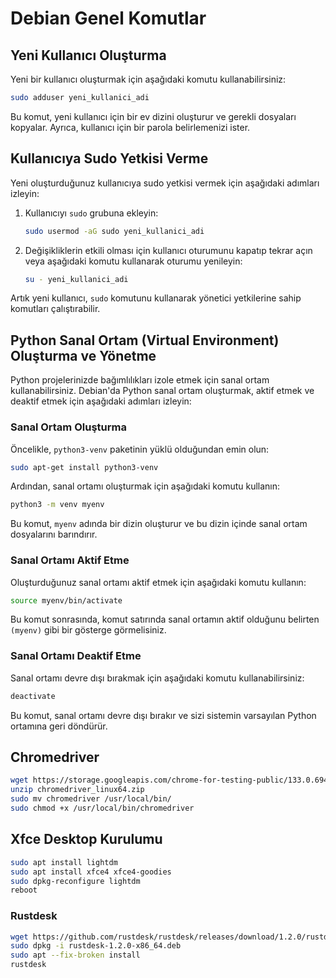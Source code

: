 # Debian Genel Komutlar

## Yeni Kullanıcı Oluşturma

Yeni bir kullanıcı oluşturmak için aşağıdaki komutu kullanabilirsiniz:

```bash
sudo adduser yeni_kullanici_adi
```

Bu komut, yeni kullanıcı için bir ev dizini oluşturur ve gerekli dosyaları kopyalar. Ayrıca, kullanıcı için bir parola belirlemenizi ister.

## Kullanıcıya Sudo Yetkisi Verme

Yeni oluşturduğunuz kullanıcıya sudo yetkisi vermek için aşağıdaki adımları izleyin:

1. Kullanıcıyı `sudo` grubuna ekleyin:

    ```bash
    sudo usermod -aG sudo yeni_kullanici_adi
    ```

2. Değişikliklerin etkili olması için kullanıcı oturumunu kapatıp tekrar açın veya aşağıdaki komutu kullanarak oturumu yenileyin:

    ```bash
    su - yeni_kullanici_adi
    ```

Artık yeni kullanıcı, `sudo` komutunu kullanarak yönetici yetkilerine sahip komutları çalıştırabilir.

## Python Sanal Ortam (Virtual Environment) Oluşturma ve Yönetme

Python projelerinizde bağımlılıkları izole etmek için sanal ortam kullanabilirsiniz. Debian'da Python sanal ortam oluşturmak, aktif etmek ve deaktif etmek için aşağıdaki adımları izleyin:

### Sanal Ortam Oluşturma

Öncelikle, `python3-venv` paketinin yüklü olduğundan emin olun:

```bash
sudo apt-get install python3-venv
```

Ardından, sanal ortamı oluşturmak için aşağıdaki komutu kullanın:

```bash
python3 -m venv myenv
```

Bu komut, `myenv` adında bir dizin oluşturur ve bu dizin içinde sanal ortam dosyalarını barındırır.

### Sanal Ortamı Aktif Etme

Oluşturduğunuz sanal ortamı aktif etmek için aşağıdaki komutu kullanın:

```bash
source myenv/bin/activate
```

Bu komut sonrasında, komut satırında sanal ortamın aktif olduğunu belirten `(myenv)` gibi bir gösterge görmelisiniz.

### Sanal Ortamı Deaktif Etme

Sanal ortamı devre dışı bırakmak için aşağıdaki komutu kullanabilirsiniz:

```bash
deactivate
```

Bu komut, sanal ortamı devre dışı bırakır ve sizi sistemin varsayılan Python ortamına geri döndürür.

## Chromedriver

```bash
wget https://storage.googleapis.com/chrome-for-testing-public/133.0.6943.53/linux64/chromedriver-linux64.zip
unzip chromedriver_linux64.zip
sudo mv chromedriver /usr/local/bin/
sudo chmod +x /usr/local/bin/chromedriver
```

## Xfce Desktop Kurulumu

```bash
sudo apt install lightdm
sudo apt install xfce4 xfce4-goodies
sudo dpkg-reconfigure lightdm
reboot
```

### Rustdesk 

```bash
wget https://github.com/rustdesk/rustdesk/releases/download/1.2.0/rustdesk-1.2.0-x86_64.deb
sudo dpkg -i rustdesk-1.2.0-x86_64.deb
sudo apt --fix-broken install
rustdesk
````
